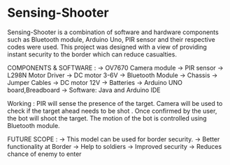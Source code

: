# Sensing-Shooter
Sensing-Shooter is a combination of software and hardware  components such as Bluetooth module, Arduino Uno, PIR sensor and their respective codes were used. This project was designed with a view of providing instant security to the border which can reduce casualties.

COMPONENTS & SOFTWARE :
-> OV7670 Camera module
-> PIR sensor
-> L298N Motor Driver
-> DC motor 3-6V
-> Bluetooth Module
-> Chassis
-> Jumper Cables
-> DC motor 12V
-> Batteries
-> Arduino UNO board,Breadboard
-> Software: Java and Arduino IDE

Working :
PIR will sense the presence of the target.
Camera will be used to check if the target ahead needs to be shot .
Once confirmed by the user, the bot will shoot the target.
The motion of the bot is controlled using Bluetooth module.

FUTURE SCOPE :
-> This model can be used for border security.
-> Better functionality at Border
-> Help to soldiers 
-> Improved security
-> Reduces chance of enemy to enter


